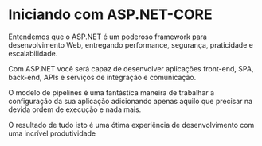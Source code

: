 # Iniciando com ASP.NET-CORE

Entendemos que o ASP.NET é um poderoso framework para desenvolvimento Web, entregando performance, segurança, praticidade e escalabilidade.
 
Com ASP.NET você será capaz de desenvolver aplicações front-end, SPA, back-end, APIs e serviços de integração e comunicação. 

O modelo de pipelines é uma fantástica maneira de trabalhar a configuração da sua aplicação adicionando apenas aquilo que precisar na devida ordem de execução e nada mais. 

O resultado de tudo isto é uma ótima experiência de desenvolvimento com uma incrível produtividade
